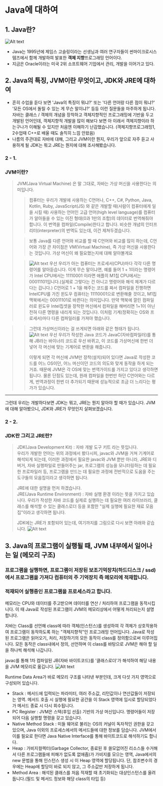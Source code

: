 # Java에 대하여

## 1. Java란?

![Alt text](./javaicon.png)

- Java는 1995년에 제임스 고슬링이라는 선생님과 여러 연구자들이 썬마이크로시스템즈에서 함께 개발하여 발표한 **객체 지향**프로그래밍 언어이다.
- 지금은 Oracle이라는 미국 2위 소프트웨어 기업에서 관리, 개발을 이어가고 있다.

## 2. Java의 특징, JVM이란 무엇이고, JDK와 JRE에 대하여

- 흔히 수업을 듣다 보면 'Java의 특징이 뭐냐?' 또는 '다른 언어랑 다른 점이 뭐냐?' '모든 OS에서 돌릴 수 있는 게 무슨 말이냐?' 등등 이런 질문들을 마주하게 됩니다.  
  자바는 클래스 / 객체의 개념을 장착하고 객체지향적인 프로그래밍에 기반을 두고 개발된 언어인데, 객체지향적 개발을 많이 해보다 보면 아 이래서 객체지향이라 하는구나가 이해될 수 있지만 처음엔 이해하기 난감했습니다. (객체지향프로그래밍1, 2수업때 C++로 배울 때도 솔직히 느낌 안왔음)
- 나름의 주관대로 자바에 대해, 그리고 JVM이란 뭔지, 우리가 앞으로 자주 듣고 사용하게 될 JDK는 뭐고 JRE는 뭔지에 대해 조사해봤습니다.

### 2 - 1.

### JVM이란?

> JVM(Java Virtual Machine) 은 말 그대로, 자바는 가상 머신을 사용한다는 의미입니다.
>
> > 컴퓨터는 우리가 개발에 사용하는 C언어나, C++, C#, Python, Java, Kotlin, Ruby, JavaScript(JS) 와 같은 개발할 때(사람이 컴퓨터에게 일을 시킬 때) 사용하는 언어인 고급 언어(high level language)를 컴퓨터가 알아들을 수 있는 이진 형태(0과 1만의 조합)의 데이터로 번역해줘야 합니다. 이 번역을 컴파일(Compile)한다고 합니다. 비슷한 개념의 인터프리터(interpreter)의 번역도 있는데, 이건 제쳐두겠습니다.
>
> > 보통 Java를 다른 언어와 비교를 할 때 C언어와 비교를 많이 하는데, C언어와 가장 큰 차이점은 VM(Virtual Machine), 즉 가상 머신을 사용한다는 것입니다. 가상 머신이 왜 필요했는지에 대해 알아볼게요
>
> > ![Alt text](./CvsJ.png)
> > 우선 우리가 아는 컴퓨터는 프로세서(CPU)마다 각각 다른 명령어를 알아듣습니다. 이게 무슨 말이냐면, 예를 들어 1 + 1이라는 명령어가 Intel CPU에서는 11110001 이라면 애플의 M1칩 CPU에서는 00011101입니다.(실제로 그렇다는 건 아니고 명령어와 해석 체계가 다르다는 겁니다.) C언어로 1 + 1을 해주는 코드를 짜서 컴파일을 진행하면 IntelCPU를 가진 윈도우 컴퓨터는 11110001으로 변환해줄 것이고, M1칩 맥북에서는 00011101로 바뀐다는 의미입니다. 만약 맥북에 깔린 컴파일러로 윈도우 Intel칩셋을 장착한 머신에서 컴파일을 해버리면 1+1이 아닌 전혀 다른 명령을 내리게 되는 것입니다. 이처럼 기계(정확히는 OS와 프로세서)마다 다른 컴파일러를 가져야 했습니다.

> > 그런데 가상머신이라는 걸 쓰게되면 아래와 같은 형태가 됩니다.
> > ![Alt text](./jvmuse.png)
> > 우선 우리가 작성한 Java 코드가 JavaC(자바컴파일러)를 통해 JB라는 바이너리 코드로 우선 바뀌고, 이 코드를 가상머신에 한번 더 넣어 각 머신에 맞는 기계어로 변환을 해줍니다.
> >
> > 이렇게 되면 각 머신에 JVM만 장착(설치)되어 있다면 Java로 작성한 코드를 어느 OS이던, 어느 머신이던 코드의 의도와 맞게 동작을 하게 되는 거죠. 때문에 JVM은 각 OS에 맞는 번역가이드를 가지고 있다고 생각하면 됩니다. 물론 단점도 있는데, 원래 컴파일을 한번만 하던 C언어와는 다르게, 번역과정이 한번 더 추가되기 때문에 성능적으로 조금 더 느리다는 평가가 있습니다.

<hr>
그런데 우리는 개발하다보면 JDK는 뭐고, JRE는 뭔지 알아야 할 때가 있습니다. JVM에 대해 알아봤으니, JDK와 JRE가 무엇인지 살펴보겠습니다.

### 2 - 2.

### JDK란 그리고 JRE란?

> JDK(Java Development Kit) : 자바 개발 도구 키트 라는 뜻입니다.  
> 우리가 개발한 언어는 위의 과정에서 봤다시피, javac와 JVM을 거쳐 기계어로 해석되게 되는데, 이러한 과정에서 필요한 javac와 JVM 뿐만 아니라, JRE와 디버거, 자바 실행파일로 만들어주는 jar, 프로그램의 성능을 모니터링하는 데 필요한 프로파일러 등, 프로그램을 만드는 데 필요한 과정에 전반적으로 도움을 주는 도구들의 모음집이라고 생각하면 됩니다.
>
> JRE에 대한 설명을 먼저 하겠습니다.  
> JRE(Java Runtime Environment) : 자바 실행 환경 이라는 뜻을 가지고 있습니다. 우리가 작성한 자바 코드를 실제로 실행하는 데 필요한 여러 라이브러리, 클래스를 해석할 수 있는 클래스로더 등을 포함한 "실제 실행에 필요한 재료 모음집"이라고 생각하면 됩니다.
>
> JDK에는 JRE가 포함되어 있는데, 여기까지를 그림으로 다시 보면 아래와 같습니다.
> ![Alt text](./jdkstructure.png)

## 3. Java의 프로그램이 실행될 때, JVM 내부에서 일어나는 일 (메모리 구조)

### 프로그램을 실행하면, 프로그램이 저장된 보조기억장치(하드디스크 / ssd)에서 프로그램을 가져다 컴퓨터의 주 기억장치 즉 메모리에 적재합니다.

### 적재되어 실행중인 프로그램을 프로세스라고 합니다.

메모리는 CPU와 데이터를 주고받으며 데이터를 연산 / 처리하여 프로그램을 동작시킵니다.
이 때 Java로 작성된 프로그램이 JVM의 메모리상에서 어떻게 처리되는지 설명합니다.

자바는 Class를 선언해 class에 따라 객체(인스턴스)를 생성하여 각 객체가 상호작용하여 프로그램이 동작하도록 하는 "객체지향적"인 프로그래밍 언어입니다. Java로 작성된 프로그램은 읽어오기, 처리, 저장하기의 모든 동작이 class를 정의함으로써 이루어집니다. 모든 동작은 class내에서 정의, 선언하며 이 class를 바탕으로 JVM은 해야 할 일을 하나씩 해석해 나갑니다.

javac를 통해 1차 컴파일된 JB(자바 바이트코드)를 '클래스로더'가 해석하여 해당 내용을 JVM 메모리로 옮깁니다.
![Alt text](./jvmm.png)

Runtime Data Area가 바로 메모리 구조를 나타낸 부분인데, 크게 다섯 가지 영역으로 구성되어 있습니다.

- Stack : 메서드에 입력되는 파라미터, 여러 주소값, 리턴값이나 연산값들이 저장되는 영역. 메서드 호출 시 실행에 필요한 공간을 이 Stack 영역에 임시로 할당되었다가 메서드 종료 시 다시 회수됩니다.
- PC Register : JVM은 스택(후입 선출) 기반의 가상 머신입니다. 명령어들이 저장되어 다음 실행할 명령을 갖고 있습니다.
- Native Method Stack : 미들 웨어로 불리는 OS의 커널이 독자적인 권한을 갖고 있으며, Java 이외의 프로세스에서의 메서드들에 대한 정보를 담습니다. JVM에서 이를 필요로 한다면 Java Native Interface를 통해 바이트코드로 해석하기도 합니다.
- Heap : 가비지컬렉터(Garbage Collector, 종료된 후 쓸모없어진 리소스들 수거해서 다른 프로그램들에 피해가 없도록 없애줌)가 가비지를 모으는 영역, Java에서의 new 문법을 통해 인스턴스 생성 시 이 Heap 영역에 할당됩니다. 단, 참조변수의 경우에는 Heap에 할당이 바로 되지 않고, 그 주소값만 저장하게 됩니다.
- Method Area : 해석된 클래스를 처음 적재할 때 초기화되는 대상인스턴스를 올려둡니다.(필드 및 메서드 정보와 해당 class의 타입 등)
